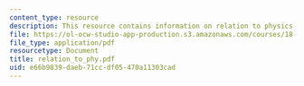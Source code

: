 ```yaml
---
content_type: resource
description: This resource contains information on relation to physics.
file: https://ol-ocw-studio-app-production.s3.amazonaws.com/courses/18-02-multivariable-calculus-spring-2006/e66b9839daeb71ccdf05470a11303cad_relation_to_phy.pdf
file_type: application/pdf
resourcetype: Document
title: relation_to_phy.pdf
uid: e66b9839-daeb-71cc-df05-470a11303cad
---
```


